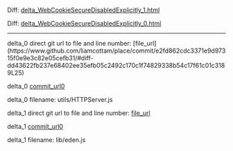 Diff: [delta_WebCookieSecureDisabledExplicitly_1.html](./delta_WebCookieSecureDisabledExplicitly_1.html)

Diff: [delta_WebCookieSecureDisabledExplicitly_0.html](./delta_WebCookieSecureDisabledExplicitly_0.html)

<hr>
delta_0 direct git url to file and line number: [file_url](https://www.github.com/liamcottam/place/commit/e2fd862cdc3371e9d97315f0e9e3c82e05cefb31/#diff-dd43622fb237e68402ee35efb05c2492c170c1f74829338b54c17f61c01c3189L25)

delta_0 [commit_url0](https://www.github.com/liamcottam/place/commit/e2fd862cdc3371e9d97315f0e9e3c82e05cefb31)

delta_0 filename: utils/HTTPServer.js



delta_1 direct git url to file and line number: [file_url](https://www.github.com/eden-js/cli/commit/bc332521d709c4e0e6532bf32acf57257017baa7/#diff-de8158ae2729b930d7c609a42d53868a2a796a9bd3d54422a99a6e6968f5fe15L207)

delta_1 [commit_url0](https://www.github.com/eden-js/cli/commit/bc332521d709c4e0e6532bf32acf57257017baa7)

delta_1 filename: lib/eden.js



